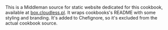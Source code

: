 This is a Middleman source for static website dedicated for this cookbook, available at [box.cloudless.pl](http://box.cloudless.pl/). It wraps cookbooks's README with some styling and branding. It's added to Chefignore, so it's excluded from the actual cookbook source.
